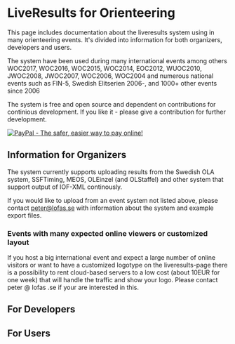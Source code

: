 # LiveResults for Orienteering
This page includes documentation about the liveresults system using in many orienteering events. It's divided into information for both organizers, developers and users.

The system have been used during many international events among others WOC2017, WOC2016, WOC2015, WOC2014, EOC2012, WUOC2010, JWOC2008, JWOC2007, WOC2006, WOC2004
and numerous national events such as FIN-5, Swedish Elitserien 2006-, and 1000+ other events since 2006

The system is free and open source and dependent on contributions for continious development. If you like it - please give a contribution for further development.

[![PayPal - The safer, easier way to pay online!](https://www.paypalobjects.com/en_US/i/btn/btn_donateCC_LG.gif)](https://www.paypal.com/cgi-bin/webscr?cmd=_donations&business=peter%40lofas%2ese&lc=US&item_name=Orienteering%20LiveResults&currency_code=EUR&bn=PP%2dDonationsBF%3abtn_donateCC_LG%2egif%3aNonHosted)

## Information for Organizers
The system currently supports uploading results from the Swedish OLA system, SSFTiming, MEOS, OLEinzel (and OLStaffel) and other system that support output of IOF-XML continously.

If you would like to upload from an event system not listed above, please contact peter@lofas.se with information about the system and example export files.

### Events with many expected online viewers or customized layout
If you host a big international event and expect a large number of online visitors or want to have a customized logotype on the liveresults-page there is a possibility to rent cloud-based servers to a low cost (about 10EUR for one week) that will handle the traffic and show your logo. Please contact peter @ lofas .se if your are interested in this.

## For Developers

## For Users
